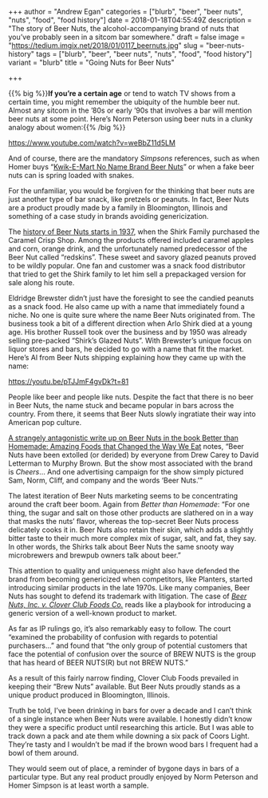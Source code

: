 +++
author = "Andrew Egan"
categories = ["blurb", "beer", "beer nuts", "nuts", "food", "food history"]
date = 2018-01-18T04:55:49Z
description = "The story of Beer Nuts, the alcohol-accompanying brand of nuts that you’ve probably seen in a sitcom bar somewhere."
draft = false
image = "https://tedium.imgix.net/2018/01/0117_beernuts.jpg"
slug = "beer-nuts-history"
tags = ["blurb", "beer", "beer nuts", "nuts", "food", "food history"]
variant = "blurb"
title = "Going Nuts for Beer Nuts"

+++

{{% big %}}**If you’re a certain age** or tend to watch TV shows from a certain time, you might remember the ubiquity of the humble beer nut. Almost any sitcom in the ’80s or early ’90s that involves a bar will mention beer nuts at some point. Here’s Norm Peterson using beer nuts in a clunky analogy about women:{{% /big %}}

https://www.youtube.com/watch?v=weBbZ11d5LM

And of course, there are the mandatory _Simpsons_ references, such as when Homer buys “[Kwik-E-Mart No Name Brand Beer Nuts](https://simpsonswiki.com/wiki/Kwik-E_No_Name_Beer_Nuts)” or when a fake beer nuts can is spring loaded with snakes.

For the unfamiliar, you would be forgiven for the thinking that beer nuts are just another type of bar snack, like pretzels or peanuts. In fact, Beer Nuts are a product proudly made by a family in Bloomington, Illinois and something of a case study in brands avoiding genericization. 

The [history of Beer Nuts starts in 1937](https://beernuts.com/pages/about), when the Shirk Family purchased the Caramel Crisp Shop. Among the products offered included caramel apples and corn, orange drink, and the unfortunately named predecessor of the Beer Nut called “redskins”. These sweet and savory glazed peanuts proved to be wildly popular. One fan and customer was a snack food distributor that tried to get the Shirk family to let him sell a prepackaged version for sale along his route.

Eldridge Brewster didn’t just have the foresight to see the candied peanuts as a snack food. He also came up with a name that immediately found a niche. No one is quite sure where the name Beer Nuts originated from. The business took a bit of a different direction when Arlo Shirk died at a young age. His brother Russell took over the business and by 1950 was already selling pre-packed “Shirk’s Glazed Nuts”. With Brewster’s unique focus on liquor stores and bars, he decided to go with a name that fit the market. Here’s Al from Beer Nuts shipping explaining how they came up with the name:

https://youtu.be/pTJJmF4gvDk?t=81

People like beer and people like nuts. Despite the fact that there is no beer in Beer Nuts, the name stuck and became popular in bars across the country. From there, it seems that Beer Nuts slowly ingratiate their way into American pop culture.

[A strangely antagonistic write up on Beer Nuts in the book Better than Homemade: Amazing Foods that Changed the Way We Eat](https://books.google.com/books?id=VgG9e8-r42oC&pg=PA81) notes, “Beer Nuts have been extolled (or derided) by everyone from Drew Carey to David Letterman to Murphy Brown. But the show most associated with the brand is _Cheers_… And one advertising campaign for the show simply pictured Sam, Norm, Cliff, and company and the words ‘Beer Nuts.’” 

The latest iteration of Beer Nuts marketing seems to be concentrating around the craft beer boom. Again from _Better than Homemade_: “For one thing, the sugar and salt on those other products are slathered on in a way that masks the nuts’ flavor, whereas the top-secret Beer Nuts process delicately cooks it in. Beer Nuts also retain their skin, which adds a slightly bitter taste to their much more complex mix of sugar, salt, and fat, they say. In other words, the Shirks talk about Beer Nuts the same snooty way microbrewers and brewpub owners talk about beer.” 

This attention to quality and uniqueness might also have defended the brand from becoming genericized when competitors, like Planters, started introducing similar products in the late 1970s. Like many companies, Beer Nuts has sought to defend its trademark with litigation. The case of _[Beer Nuts, Inc. v. Clover Club Foods Co.](https://books.google.com/books?id=9oyh8LqbPF8C&pg=PA83&dq=beer+nuts&hl=en&sa=X&ved=0ahUKEwjlxL716t_YAhULc1MKHRd6BEEQ6AEIMzAC#v=onepage&q=beer%20nuts&f=false)_ reads like a playbook for introducing a generic version of a well-known product to market.

As far as IP rulings go, it’s also remarkably easy to follow. The court “examined the probability of confusion with regards to potential purchasers…” and found that “the only group of potential customers that face the potential of confusion over the source of BREW NUTS is the group that has heard of BEER NUTS(R) but not BREW NUTS.”

As a result of this fairly narrow finding, Clover Club Foods prevailed in keeping their “Brew Nuts” available. But Beer Nuts proudly stands as a unique product produced in Bloomington, Illinois.

Truth be told, I’ve been drinking in bars for over a decade and I can’t think of a single instance when Beer Nuts were available. I honestly didn’t know they were a specific product until researching this article. But I was able to track down a pack and ate them while downing a six pack of Coors Light. They’re tasty and I wouldn’t be mad if the brown wood bars I frequent had a bowl of them around.

They would seem out of place, a reminder of bygone days in bars of a particular type. But any real product proudly enjoyed by Norm Peterson and Homer Simpson is at least worth a sample.